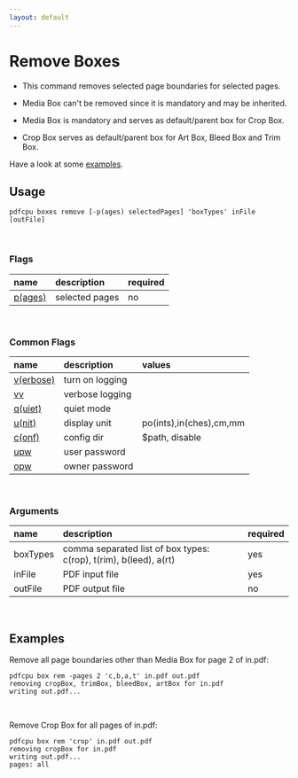 ```yaml
---
layout: default
---
```


# Remove Boxes

* This command removes selected page boundaries for selected pages.

* Media Box can't be removed since it is mandatory and may be inherited.

* Media Box is mandatory and serves as default/parent box for Crop Box.

* Crop Box serves as default/parent box for Art Box, Bleed Box and Trim Box.

Have a look at some [examples](#examples).

## Usage

```
pdfcpu boxes remove [-p(ages) selectedPages] 'boxTypes' inFile [outFile]
```

<br>

### Flags

| name                                         | description    | required
|:---------------------------------------------|:---------------|---------
| [p(ages)](../getting_started/page_selection) | selected pages | no

<br>

### Common Flags

| name                                            | description     | values
|:------------------------------------------------|:----------------|:-------
| [v(erbose)](../getting_started/common_flags.md) | turn on logging |
| [vv](../getting_started/common_flags.md)        | verbose logging |
| [q(uiet)](../getting_started/common_flags.md)   | quiet mode      |
| [u(nit)](../getting_started/common_flags.md)    | display unit    | po(ints),in(ches),cm,mm
| [c(onf)](../getting_started/common_flags.md)       | config dir      | $path, disable
| [upw](../getting_started/common_flags.md)          | user password   |
| [opw](../getting_started/common_flags.md)          | owner password  |

<br>

### Arguments

| name         | description         | required
|:-------------|:--------------------|:--------
| boxTypes     | comma separated list of box types: c(rop), t(rim), b(leed), a(rt)      | yes
| inFile       | PDF input file      | yes
| outFile      | PDF output file     | no

<br>

## Examples

 Remove all page boundaries other than Media Box for page 2 of in.pdf:

```
pdfcpu box rem -pages 2 'c,b,a,t' in.pdf out.pdf
removing cropBox, trimBox, bleedBox, artBox for in.pdf
writing out.pdf...
```

<br>

Remove Crop Box for all pages of in.pdf:

```
pdfcpu box rem 'crop' in.pdf out.pdf
removing cropBox for in.pdf
writing out.pdf...
pages: all
```